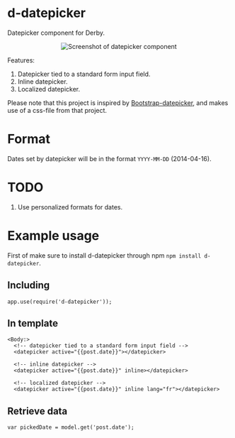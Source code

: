 d-datepicker
=====

Datepicker component for Derby.

<p align="center"><img src="https://raw.githubusercontent.com/icaliman/d-datepicker/gh-pages/images/datepicker-inline.png" alt="Screenshot of datepicker component"/></p>

Features:
1. Datepicker tied to a standard form input field.
2. Inline datepicker.
3. Localized datepicker.


Please note that this project is inspired by [Bootstrap-datepicker](https://github.com/eternicode/bootstrap-datepicker), and makes use of a css-file from that project.

Format
=====

Dates set by datepicker will be in the format `YYYY-MM-DD` (2014-04-16).

TODO
=====

1. Use personalized formats for dates.

Example usage
=====

First of make sure to install d-datepicker through npm `npm install d-datepicker`.

Including
--------
    
    app.use(require('d-datepicker'));
        
In template
-------
   
    <Body:>
      <!-- datepicker tied to a standard form input field -->
      <datepicker active="{{post.date}}"></datepicker>

      <!-- inline datepicker -->
      <datepicker active="{{post.date}}" inline></datepicker>

      <!-- localized datepicker -->
      <datepicker active="{{post.date}}" inline lang="fr"></datepicker>
      
Retrieve data
--------

    var pickedDate = model.get('post.date');
